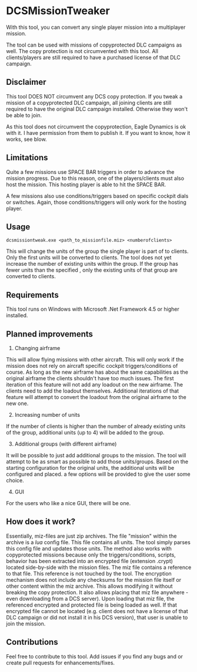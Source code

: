 # DCSMissionTweaker

With this tool, you can convert any single player mission into a multiplayer mission.

The tool can be used with missions of copyprotected DLC campaigns as well.
The copy protection is not circumvented with this tool.
All clients/players are still required to have a purchased license of that DLC campaign.

## Disclaimer

This tool DOES NOT circumvent any DCS copy protection. If you tweak a mission of a copyprotected DLC campaign, all joining clients are still required to have the original DLC campaign installed. Otherwise they won't be able to join.

As this tool does not circumvent the copyprotection, Eagle Dynamics is ok with it. I have permission from them to publish it. If you want to know, how it works, see blow.

## Limitations

Quite a few missions use SPACE BAR triggers in order to advance the mission progress.
Due to this reason, one of the players/clients must also host the mission.
This hosting player is able to hit the SPACE BAR.

A few missions also use conditions/triggers based on specific cockpit dials or switches.
Again, those conditions/triggers will only work for the hosting player.

## Usage

```
dcsmissiontweak.exe <path_to_missionfile.miz> <numberofclients>
```

This will change the units of the group the single player is part of to clients.
Only the first <numberofclients> units will be converted to clients.
The tool does not yet increase the number of existing units within the group.
If the group has fewer units than the specified <numberofclients>, only the existing units of that group are converted to clients.

## Requirements

This tool runs on Windows with Microsoft .Net Framework 4.5 or higher installed.

## Planned improvements

1. Changing airframe

This will allow flying missions with other aircraft.
This will only work if the mission does not rely on aircraft specific cockpit triggers/conditions of course.
As long as the new airframe has about the same capabilities as the original airframe the clients shouldn't have too much issues.
The first iteration of this feature will not add any loadout on the new airframe. The clients need to add the loadout themselves.
Additional iterations of that feature will attempt to convert the loadout from the original airframe to the new one.

2. Increasing number of units

If the number of clients is higher than the number of already existing units of the group, additional units (up to 4) will be added to the group.

3. Additional groups (with different airframe)

It will be possible to just add additional groups to the mission. The tool will attempt to be as smart as possible to add those units/groups.
Based on the starting configuration for the original units, the additional units will be configured and placed.
a few options will be provided to give the user some choice.

4. GUI

For the users who like a nice GUI, there will be one.

## How does it work?

Essentially, miz-files are just zip archives. The file "mission" within the archive is a *lua* config file. This file contains all units. The tool simply parses this config file and updates those units. The method also works with copyprotected missions because only the triggers/conditions, scripts, behavior has been extracted into an encrypted file (extension .crypt) located side-by-side with the mission files. The miz file contains a reference to that file. This reference is not touched by the tool. The encryption mechanism does not include any checksums for the mission file itself or other content within the miz archive. This allows modifying it without breaking the copy protection. It also allows placing that miz file anywhere - even downloading from a DCS server). Upon loading that miz file, the referenced encrypted and protected file is being loaded as well. If that encrypted file cannot be located (e.g. client does not have a license of that DLC campaign or did not install it in his DCS version), that user is unable to join the mission.

## Contributions

Feel free to contribute to this tool. Add issues if you find any bugs and or create pull requests for enhancements/fixes.
